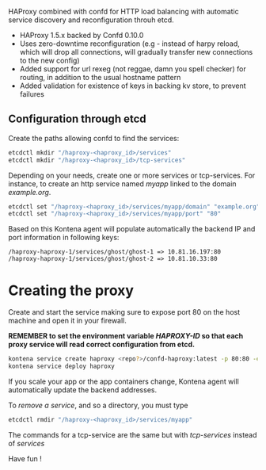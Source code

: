 HAProxy combined with confd for HTTP load balancing with automatic service discovery and reconfiguration throuh etcd.

* HAProxy 1.5.x backed by Confd 0.10.0
* Uses zero-downtime reconfiguration (e.g - instead of harpy reload, which will drop all connections, will gradually transfer new connections to the new config)
* Added support for url rexeg (not reggae, damn you spell checker) for routing, in addition to the usual hostname pattern
* Added validation for existence of keys in backing kv store, to prevent failures

## Configuration through etcd

Create the paths allowing confd to find the services:
```bash
etcdctl mkdir "/haproxy-<haproxy_id>/services"
etcdctl mkdir "/haproxy-<haproxy_id>/tcp-services"
```

Depending on your needs, create one or more services or tcp-services.
For instance, to create an http service named *myapp* linked to the domain *example.org*.
```bash
etcdctl set "/haproxy-<haproxy_id>/services/myapp/domain" "example.org"
etcdctl set "/haproxy-<haproxy_id>/services/myapp/port" "80"
```

Based on this Kontena agent will populate automatically the backend IP and port information in following keys:

```
/haproxy-haproxy-1/services/ghost/ghost-1 => 10.81.16.197:80
/haproxy-haproxy-1/services/ghost/ghost-2 => 10.81.10.33:80
```

# Creating the proxy

Create and start the service making sure to expose port 80 on the host machine and open it in your firewall.

**REMEMBER to set the environment variable *HAPROXY-ID* so that each proxy service will read correct configuration from etcd.**

```bash
kontena service create haproxy <repo?>/confd-haproxy:latest -p 80:80 -e HAPROXY-ID=haproxy-1
kontena service deploy haproxy
```

If you scale your app or the app containers change, Kontena agent will automatically update the backend addresses.

To *remove a service*, and so a directory, you must type
```bash
etcdctl rmdir "/haproxy-<haproxy_id>/services/myapp"
```

The commands for a tcp-service are the same but with *tcp-services* instead of *services*


Have fun !
